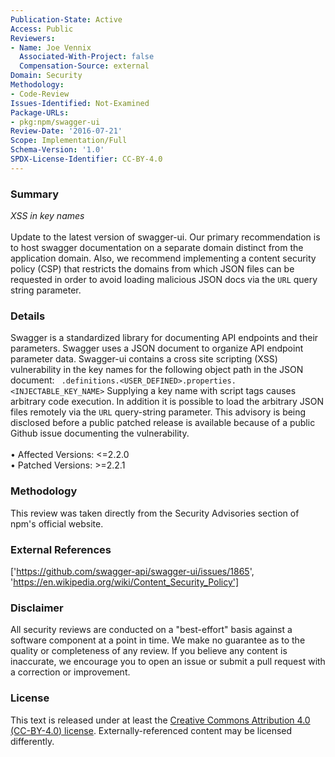 ```yaml
---
Publication-State: Active
Access: Public
Reviewers:
- Name: Joe Vennix
  Associated-With-Project: false
  Compensation-Source: external
Domain: Security
Methodology:
- Code-Review
Issues-Identified: Not-Examined
Package-URLs:
- pkg:npm/swagger-ui
Review-Date: '2016-07-21'
Scope: Implementation/Full
Schema-Version: '1.0'
SPDX-License-Identifier: CC-BY-4.0
---
```

### Summary
*XSS in key names*<br><br>Update to the latest version of swagger-ui.  Our primary recommendation is to host swagger documentation on a separate domain distinct from the application domain.  Also, we recommend implementing a content security policy (CSP) that restricts the domains from which JSON files can be requested in order to avoid loading malicious JSON docs via the `URL` query string parameter.
### Details
Swagger is a standardized library for documenting API endpoints and their parameters.  Swagger uses a JSON document to organize API endpoint parameter data.  Swagger-ui contains a cross site scripting (XSS) vulnerability in the key names for the following object path in the JSON document: ```  .definitions.<USER_DEFINED>.properties.<INJECTABLE_KEY_NAME> ``` Supplying a key name with script tags causes arbitrary code execution.  In addition it is possible to load the arbitrary JSON files remotely via the `URL` query-string parameter.  This advisory is being disclosed before a public patched release is available because of a public Github issue documenting the vulnerability.
<br><br>• Affected Versions: <=2.2.0
<br>• Patched Versions: >=2.2.1
### Methodology
This review was taken directly from the Security Advisories section of npm's official website.
### External References
['https://github.com/swagger-api/swagger-ui/issues/1865', 'https://en.wikipedia.org/wiki/Content_Security_Policy']
### Disclaimer
All security reviews are conducted on a "best-effort" basis against a software component at a point in time. We make no guarantee as to the quality or completeness of any review. If you believe any content is inaccurate, we encourage you to open an issue or submit a pull request with a correction or improvement.
### License
This text is released under at least the [Creative Commons Attribution 4.0 (CC-BY-4.0) license](https://creativecommons.org/licenses/by/4.0/legalcode.txt). Externally-referenced content may be licensed differently.
